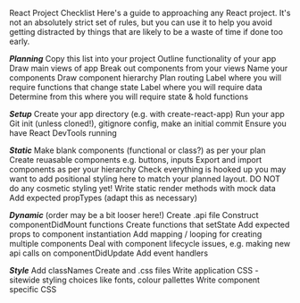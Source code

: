 React Project Checklist
Here's a guide to approaching any React project. It's not an absolutely strict set of rules, but you can use it to help you avoid getting distracted by things that are likely to be a waste of time if done too early.

**_Planning_**
Copy this list into your project
Outline functionality of your app
Draw main views of app
Break out components from your views
Name your components
Draw component hierarchy
Plan routing
Label where you will require functions that change state
Label where you will require data
Determine from this where you will require state & hold functions

**_Setup_**
Create your app directory (e.g. with create-react-app)
Run your app
Git init (unless cloned!), gitignore config, make an initial commit
Ensure you have React DevTools running

**_Static_**
Make blank components (functional or class?) as per your plan
Create reuasable components e.g. buttons, inputs
Export and import components as per your hierarchy
Check everything is hooked up
you may want to add positional styling here to match your planned layout. DO NOT do any cosmetic styling yet!
Write static render methods with mock data
Add expected propTypes (adapt this as necessary)

**_Dynamic_** (order may be a bit looser here!)
Create .api file
Construct componentDidMount functions
Create functions that setState
Add expected props to component instantiation
Add mapping / looping for creating multiple components
Deal with component lifecycle issues, e.g. making new api calls on componentDidUpdate
Add event handlers

**_Style_**
Add classNames
Create and .css files
Write application CSS - sitewide styling choices like fonts, colour pallettes
Write component specific CSS
